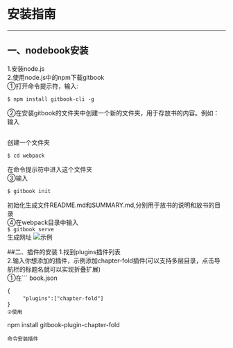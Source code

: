 # 安装指南
-------------------------
## 一、nodebook安装
1.安装node.js  
2.使用node.js中的npm下载gitbook  
①打开命令提示符，输入:

```
$ npm install gitbook-cli -g
```

②在安装gitbook的文件夹中创建一个新的文件夹，用于存放书的内容。例如：  
输入  

```$ mkdir webpack

```
创建一个文件夹  
```
$ cd webpack  
```
在命令提示符中进入这个文件夹  
③输入  
```
$ gitbook init
```
初始化生成文件README.md和SUMMARY.md,分别用于放书的说明和放书的目录  
④在webpack目录中输入  
```$ gitbook serve```  
生成网址 
![示例](https://rails365.oss-cn-shenzhen.aliyuncs.com/uploads/photo/image/466/2017/5e2840a2da0a246fbeaf7b33b61fa364.png)   


##二、插件的安装
1.找到plugins插件列表  
2.输入你想添加的插件，示例添加chapter-fold插件(可以支持多层目录，点击导航栏的标题名就可以实现折叠扩展)  
①在```
book.json
```的pulgins参数中添加插件名：  
{  
　　　"plugins":["chapter-fold"]  
}  
②使用
```
npm install gitbook-plugin-chapter-fold
```
命令安装插件


```